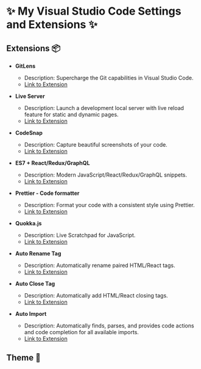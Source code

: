 # ✨ My Visual Studio Code Settings and Extensions ✨

## Extensions 📦

- **GitLens**
  - Description: Supercharge the Git capabilities in Visual Studio Code.
  - [Link to Extension](https://marketplace.visualstudio.com/items/eamodio.gitlens)

- **Live Server**
  - Description: Launch a development local server with live reload feature for static and dynamic pages.
  - [Link to Extension](https://marketplace.visualstudio.com/items/ritwickdey.LiveServer)

- **CodeSnap**
  - Description: Capture beautiful screenshots of your code.
  - [Link to Extension](https://marketplace.visualstudio.com/items/codesnapio/codesnap)

- **ES7 + React/Redux/GraphQL**
  - Description: Modern JavaScript/React/Redux/GraphQL snippets.
  - [Link to Extension](https://marketplace.visualstudio.com/items/dsznajder.es7-react-js-snippets)

- **Prettier - Code formatter**
  - Description: Format your code with a consistent style using Prettier.
  - [Link to Extension](https://marketplace.visualstudio.com/items/esbenp.prettier-vscode)

- **Quokka.js**
  - Description: Live Scratchpad for JavaScript.
  - [Link to Extension](https://marketplace.visualstudio.com/items/wallabyjs.quokka-vscode)

- **Auto Rename Tag**
  - Description: Automatically rename paired HTML/React tags.
  - [Link to Extension](https://marketplace.visualstudio.com/items/formulahendry.auto-rename-tag)

- **Auto Close Tag**
  - Description: Automatically add HTML/React closing tags.
  - [Link to Extension](https://marketplace.visualstudio.com/items/formulahendry.auto-close-tag)

- **Auto Import**
  - Description: Automatically finds, parses, and provides code actions and code completion for all available imports.
  - [Link to Extension](https://marketplace.visualstudio.com/items/steoates.autoimport)


## Theme 🌈
